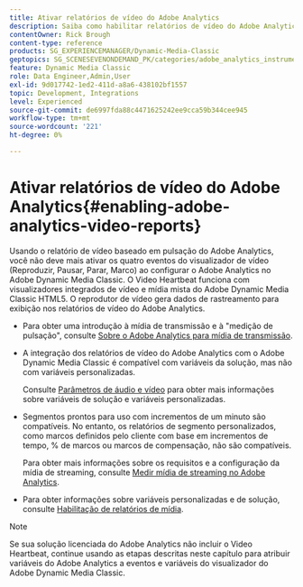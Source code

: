 ```yaml
---
title: Ativar relatórios de vídeo do Adobe Analytics
description: Saiba como habilitar relatórios de vídeo do Adobe Analytics no Adobe Dynamic Media Classic.
contentOwner: Rick Brough
content-type: reference
products: SG_EXPERIENCEMANAGER/Dynamic-Media-Classic
geptopics: SG_SCENESEVENONDEMAND_PK/categories/adobe_analytics_instrumentation_kit
feature: Dynamic Media Classic
role: Data Engineer,Admin,User
exl-id: 9d017742-1ed2-411d-a8a6-438102bf1557
topic: Development, Integrations
level: Experienced
source-git-commit: de6997fda88c4471625242ee9cca59b344cee945
workflow-type: tm+mt
source-wordcount: '221'
ht-degree: 0%

---
```


# Ativar relatórios de vídeo do Adobe Analytics{#enabling-adobe-analytics-video-reports}

Usando o relatório de vídeo baseado em pulsação do Adobe Analytics, você não deve mais ativar os quatro eventos do visualizador de vídeo (Reproduzir, Pausar, Parar, Marco) ao configurar o Adobe Analytics no Adobe Dynamic Media Classic. O Video Heartbeat funciona com visualizadores integrados de vídeo e mídia mista do Adobe Dynamic Media Classic HTML5. O reprodutor de vídeo gera dados de rastreamento para exibição nos relatórios de vídeo do Adobe Analytics.

* Para obter uma introdução à mídia de transmissão e à &quot;medição de pulsação&quot;, consulte [Sobre o Adobe Analytics para mídia de transmissão](https://experienceleague.adobe.com/en/docs/media-analytics/using/media-overview).

* A integração dos relatórios de vídeo do Adobe Analytics com o Adobe Dynamic Media Classic é compatível com variáveis da solução, mas não com variáveis personalizadas.

  Consulte [Parâmetros de áudio e vídeo](https://experienceleague.adobe.com/en/docs/media-analytics/using/implementation/variables/audio-video-parameters) para obter mais informações sobre variáveis de solução e variáveis personalizadas.

* Segmentos prontos para uso com incrementos de um minuto são compatíveis. No entanto, os relatórios de segmento personalizados, como marcos definidos pelo cliente com base em incrementos de tempo, % de marcos ou marcos de compensação, não são compatíveis.

  Para obter mais informações sobre os requisitos e a configuração da mídia de streaming, consulte [Medir mídia de streaming no Adobe Analytics](https://experienceleague.adobe.com/en/docs/media-analytics/using/media-overview).

* Para obter informações sobre variáveis personalizadas e de solução, consulte [Habilitação de relatórios de mídia](https://experienceleague.adobe.com/en/docs/media-analytics/using/media-reports/media-reports-enable#media-reports).

>[!NOTE]
>
>Se sua solução licenciada do Adobe Analytics não incluir o Video Heartbeat, continue usando as etapas descritas neste capítulo para atribuir variáveis do Adobe Analytics a eventos e variáveis do visualizador do Adobe Dynamic Media Classic.
